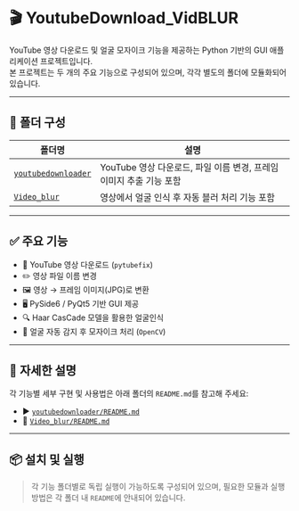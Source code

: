 # 🎬 YoutubeDownload_VidBLUR

YouTube 영상 다운로드 및 얼굴 모자이크 기능을 제공하는 Python 기반의 GUI 애플리케이션 프로젝트입니다.  
본 프로젝트는 두 개의 주요 기능으로 구성되어 있으며, 각각 별도의 폴더에 모듈화되어 있습니다.

---

## 📁 폴더 구성

| 폴더명 | 설명 |
|--------|------|
| [`youtubedownloader`](./youtubedownloader) | YouTube 영상 다운로드, 파일 이름 변경, 프레임 이미지 추출 기능 포함 |
| [`Video_blur`](./Video_blur) | 영상에서 얼굴 인식 후 자동 블러 처리 기능 포함 |

---

## ✅ 주요 기능

- 🔽 YouTube 영상 다운로드 (`pytubefix`)
- ✏️ 영상 파일 이름 변경
- 🖼️ 영상 → 프레임 이미지(JPG)로 변환
- 🖥️ PySide6 / PyQt5 기반 GUI 제공
- 🔍 Haar CasCade 모델을 활용한 얼굴인식
- 🧠 얼굴 자동 감지 후 모자이크 처리 (`OpenCV`)

---

## 📖 자세한 설명

각 기능별 세부 구현 및 사용법은 아래 폴더의 `README.md`를 참고해 주세요:

- ▶️ [`youtubedownloader/README.md`](./youtubedownloader/README.md)
- 🔲 [`Video_blur/README.md`](./VidBLUR/README.md)

---

## 📦 설치 및 실행

> 각 기능 폴더별로 독립 실행이 가능하도록 구성되어 있으며, 필요한 모듈과 실행 방법은 각 폴더 내 `README`에 안내되어 있습니다.
